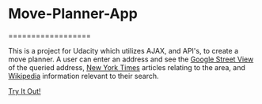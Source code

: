 # Move-Planner-App
==================

This is a project for Udacity which utilizes AJAX, and API's, to create a move planner. A user can enter an
address and see the [Google Street View](https://www.google.com/maps/views/streetview?gl=us) of the queried
address, [New York Times](http://www.nytimes.com/) articles relating to the area, and
[Wikipedia](https://www.wikipedia.org/) information relevant to their search.  

[Try It Out!](http://samurairanderson.github.io/Move-Planner-App)
